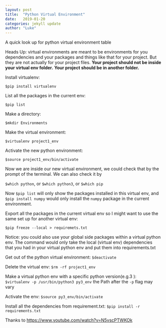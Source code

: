 ```yaml
---
layout: post
title:  "Python Virtual Environment"
date:   2019-01-20
categories: jekyll update
author: "Luke"
---
```


A quick look up for python virtual environment table

Heads Up: virtual environments are meant to be environments for you dependencies and
your packages and things like that for your project. But they are not actually
for your project files. **Your project should not be inside your virtual env folder.**
**Your project should be in another folder.**


Install virtualenv:
```
$pip install virtualenv
```

List all the packages in the current env:
```
$pip list
```

Make a directory:
```
$mkdir Environments
```

Make the virtual environment:
```
$virtualenv project1_env 
```

Activate the new python environment:
```
$source project1_env/bin/activate
```

Now we are inside our new virtual environment, we could check that
by the prompt of the terminal. We can also check it by

```$which python```, or ```$which python3```, or ```$which pip```


Now ```$pip list``` will only show the packages installed in this
virtual env, and ```$pip install numpy``` would only install the
```numpy``` package in the current environment.

Export all the packages in the current virtual env so I might want to
use the same set up for another virtual env:
```
$pip freeze --local > requiremets.txt
```

Notice: you could also use your global side packages within a virtual
python env. The command would only take the local (virtual env) dependencies
that you had in your virtual python env and put them into requirements.txt

Get out of the python virtual environment:
```$deactivate```

Delete the virtual env:
```$rm -rf project1_env```

Make a virtual python env with a specific python version(e.g.3 ):
```$virtualenv -p /usr/bin/python3 py3_env```
the Path after the ```-p``` flag may vary

Activate the env:
```$source py3_env/bin/activate```

Install all the dependencies from requirement.txt:
```$pip install -r requirements.txt```


Thanks to https://www.youtube.com/watch?v=N5vscPTWKOk












